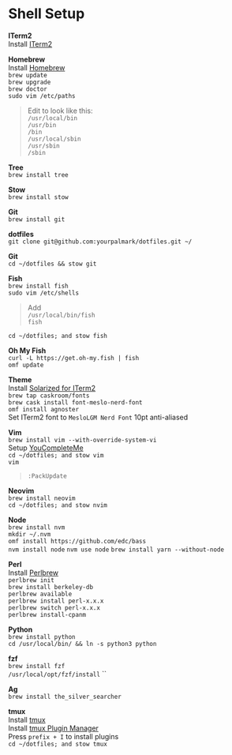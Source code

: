 # Shell Setup

**ITerm2**  
Install [ITerm2]  

**Homebrew**  
Install [Homebrew]  
`brew update`  
`brew upgrade`  
`brew doctor`  
`sudo vim /etc/paths`  
>Edit to look like this:  
`/usr/local/bin`  
`/usr/bin`  
`/bin`  
`/usr/local/sbin`  
`/usr/sbin`  
`/sbin`  

**Tree**  
`brew install tree`  

**Stow**  
`brew install stow`  

**Git**  
`brew install git`  

**dotfiles**  
`git clone git@github.com:yourpalmark/dotfiles.git ~/`  

**Git**  
`cd ~/dotfiles && stow git`  

**Fish**  
`brew install fish`  
`sudo vim /etc/shells`  
>Add  
`/usr/local/bin/fish`  
`fish`  

`cd ~/dotfiles; and stow fish`  

**Oh My Fish**  
`curl -L https://get.oh-my.fish | fish`  
`omf update`  

**Theme**  
Install [Solarized for ITerm2]  
`brew tap caskroom/fonts`  
`brew cask install font-meslo-nerd-font`  
`omf install agnoster`  
Set ITerm2 font to `MesloLGM Nerd Font` 10pt anti-aliased  

**Vim**  
`brew install vim --with-override-system-vi`  
Setup [YouCompleteMe]  
`cd ~/dotfiles; and stow vim`  
`vim`  
>`:PackUpdate`  

**Neovim**  
`brew install neovim`  
`cd ~/dotfiles; and stow nvim`  

**Node**  
`brew install nvm`  
`mkdir ~/.nvm`  
`omf install https://github.com/edc/bass`  
`nvm install node`
`nvm use node`
`brew install yarn --without-node`

**Perl**  
Install [Perlbrew]  
`perlbrew init`  
`brew install berkeley-db`  
`perlbrew available`  
`perlbrew install perl-x.x.x`  
`perlbrew switch perl-x.x.x`  
`perlbrew install-cpanm`  

**Python**  
`brew install python`  
`cd /usr/local/bin/ && ln -s python3 python`  

**fzf**  
`brew install fzf`  
`/usr/local/opt/fzf/install`
``

**Ag**  
`brew install the_silver_searcher`  

**tmux**  
Install [tmux]  
Install [tmux Plugin Manager]  
Press `prefix + I` to install plugins  
`cd ~/dotfiles; and stow tmux`  

   [ITerm2]: https://www.iterm2.com/
   [Solarized for ITerm2]: https://github.com/altercation/solarized/tree/master/iterm2-colors-solarized
   [Homebrew]: https://brew.sh/
   [Perlbrew]: https://perlbrew.pl/
   [Oh My Fish]: https://github.com/oh-my-fish/oh-my-fish
   [tmux]: https://github.com/tmux/tmux
   [tmux Plugin Manager]: https://github.com/tmux-plugins/tpm
   [YouCompleteMe]: https://github.com/Valloric/YouCompleteMe

